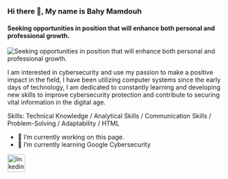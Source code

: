 ### Hi there 👋, My name is Bahy Mamdouh
#### Seeking opportunities in position that will enhance both personal and professional growth.
![Seeking opportunities in position that will enhance both personal and professional growth.](https://cdn.pixabay.com/photo/2018/11/29/21/51/social-media-3846597_1280.png)

I am interested in cybersecurity and use my passion to make a positive impact in the field, I have been utilizing computer systems since the early days of technology, I am dedicated to constantly learning and developing new skills to improve cybersecurity protection and contribute to securing vital information in the digital age.

Skills: Technical Knowledge / Analytical Skills / Communication Skills / Problem-Solving / Adaptability / HTML

- 🔭 I’m currently working on this page. 
- 🌱 I’m currently learning Google Cybersecurity  


[<img src='https://cdn.jsdelivr.net/npm/simple-icons@3.0.1/icons/linkedin.svg' alt='linkedin' height='40'>](https://www.linkedin.com/in/https://www.linkedin.com/in/bahy-mamdouh/)  

